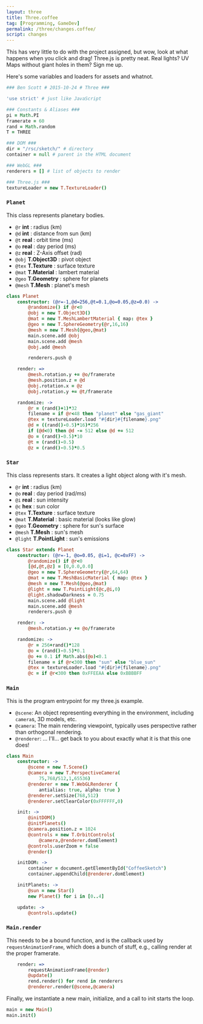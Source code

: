 ```yaml
---
layout: three
title: Three.coffee
tag: [Programming, GameDev]
permalink: /three/changes.coffee/
script: changes
---
```


This has very little to do with the project assigned, but wow, look at what happens when you click and drag! Three.js is pretty neat. Real lights? UV Maps without giant holes in them? Sign me up.

Here's some variables and loaders for assets and whatnot.

```coffee
### Ben Scott # 2015-10-24 # Three ###

'use strict' # just like JavaScript

### Constants & Aliases ###
pi = Math.PI
framerate = 60
rand = Math.random
T = THREE

### DOM ###
dir = "/rsc/sketch/" # directory
container = null # parent in the HTML document

### WebGL ###
renderers = [] # list of objects to render

### Three.js ###
textureLoader = new T.TextureLoader()
```


### `Planet` ###

This class represents planetary bodies.

- `@r` **int** : radius (km)
- `@d` **int** : distance from sun (km)
- `@t` **real** : orbit time (ms)
- `@o` **real** : day period (ms)
- `@z` **real** : Z-Axis offset (rad)
- `@obj` **T.Object3D** : pivot object
- `@tex` **T.Texture** : surface texture
- `@mat` **T.Material** : lambert material
- `@geo` **T.Geometry** : sphere for planets
- `@mesh` **T.Mesh** : planet's mesh

```coffee
class Planet
    constructor: (@r=-1,@d=256,@t=0.1,@o=0.05,@z=0.0) ->
        @randomize() if @r<0
        @obj = new T.Object3D()
        @mat = new T.MeshLambertMaterial { map: @tex }
        @geo = new T.SphereGeometry(@r,16,16)
        @mesh = new T.Mesh(@geo,@mat)
        main.scene.add @obj
        main.scene.add @mesh
        @obj.add @mesh

        renderers.push @

    render: =>
        @mesh.rotation.y += @o/framerate
        @mesh.position.z = @d
        @obj.rotation.x = @z
        @obj.rotation.y += @t/framerate

    randomize: ->
        @r = (rand()+1)*32
        filename = if @r<48 then "planet" else "gas_giant"
        @tex = textureLoader.load "#{dir}#{filename}.png"
        @d = ((rand()-0.5)*16)*256
        if (@d<0) then @d -= 512 else @d += 512
        @o = (rand()-0.5)*10
        @t = (rand()-0.5)
        @z = (rand()-0.5)*0.5
```


### `Star` ###

This class represents stars. It creates a light object along with it's mesh.

- `@r` **int** : radius (km)
- `@o` **real** : day period (rad/ms)
- `@i` **real** : sun intensity
- `@c` **hex** : sun color
- `@tex` **T.Texture** : surface texture
- `@mat` **T.Material** : basic material (looks like glow)
- `@geo` **T.Geometry** : sphere for sun's surface
- `@mesh` **T.Mesh** : sun's mesh
- `@light` **T.PointLight** : sun's emissions

```coffee
class Star extends Planet
    constructor: (@r=-1, @o=0.05, @i=1, @c=0xFF) ->
        @randomize() if @r<0
        [@d,@t,@z] = [0,0.0,0.0]
        @geo = new T.SphereGeometry(@r,64,64)
        @mat = new T.MeshBasicMaterial { map: @tex }
        @mesh = new T.Mesh(@geo,@mat)
        @light = new T.PointLight(@c,@i,0)
        @light.shadowDarkness = 0.75
        main.scene.add @light
        main.scene.add @mesh
        renderers.push @

    render: ->
        @mesh.rotation.y += @o/framerate

    randomize: ->
        @r = 256+rand()*128
        @o = (rand()-0.5)*0.1
        @o += 0.1 if Math.abs(@o)<0.1
        filename = if @r<300 then "sun" else "blue_sun"
        @tex = textureLoader.load "#{dir}#{filename}.png"
        @c = if @r<300 then 0xFFEEAA else 0xBBBBFF
```


### `Main` ###

This is the program entrypoint for my three.js example.

- `@scene`: An object representing everything in the environment, including `camera`s, 3D models, etc.
- `@camera`: The main rendering viewpoint, typically uses perspective rather than orthogonal rendering.
- `@renderer`: ... I'll... get back to you about exactly what it is that this one does!

```coffee
class Main
    constructor: ->
        @scene = new T.Scene()
        @camera = new T.PerspectiveCamera(
            75,768/512,1,65536)
        @renderer = new T.WebGLRenderer {
            antialias: true, alpha: true }
        @renderer.setSize(768,512)
        @renderer.setClearColor(0xFFFFFF,0)

    init: ->
        @initDOM()
        @initPlanets()
        @camera.position.z = 1024
        @controls = new T.OrbitControls(
            @camera,@renderer.domElement)
        @controls.userZoom = false
        @render()

    initDOM: ->
        container = document.getElementById("CoffeeSketch")
        container.appendChild(@renderer.domElement)

    initPlanets: ->
        @sun = new Star()
        new Planet() for i in [0..4]

    update: ->
        @controls.update()
```


### `Main.render` ###

This needs to be a bound function, and is the callback used by `requestAnimationFrame`, which does a bunch of stuff, e.g., calling render at the proper framerate.

```coffee
    render: =>
        requestAnimationFrame(@render)
        @update()
        rend.render() for rend in renderers
        @renderer.render(@scene,@camera)
```


Finally, we instantiate a new main, initialize, and a call to init starts the loop.

```coffee
main = new Main()
main.init()
```
